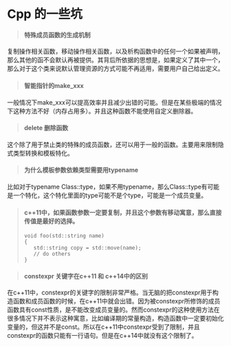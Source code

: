 
# Cpp 的一些坑

>#### 特殊成员函数的生成机制

复制操作相关函数，移动操作相关函数，以及析构函数中的任何一个如果被声明，那么其他的函不会默认再被提供。其背后所依据的思想是，如果定义了其中一个，那么对于这个类来说默认管理资源的方式可能不再适用，需要用户自己给出定义。

>#### 智能指针的make_xxx

一般情况下make_xxx可以提高效率并且减少出错的可能。但是在某些极端的情况下这种方法不好（内存占用多）。并且这种函数不能使用自定义删除器。


>#### delete 删除函数

这个除了用于禁止类的特殊的成员函数，还可以用于一般的函数。主要用来限制隐式类型转换和模板特化。

>#### 为什么模板参数依赖类型需要用typename

比如对于typename Class<T>::type，如果不用typename，那么Class<T>::type有可能是一个特化，这个特化里面的type可能不是个type，可能是一个成员变量。

>#### c++11中，如果函数参数一定要复制，并且这个参数有移动寓意，那么直接传值是最好的选择。
>
>```
>void foo(std::string name)
>{
>    std::string copy = std::move(name);
>    // do others
>}
>```

>#### constexpr 关键字在c++11 和 c++14中的区别

在c++11中，constexpr的关键字的限制非常严格。当无脑的把constexpr用于构造函数和成员函数的时候，在c++11中就会出错。因为被constexpr所修饰的成员函数具有const性质，是不能改变成员变量的。然而constexpr的这种使用方法在很多情况下并不表示这种寓意，比如编译期的常量构造，构造函数中一定要初始化变量的，但这并不是const。所以在c++11中constexpr受到了限制，并且constexpr的函数只能有一行语句。但是在c++14中就没有这个限制了。